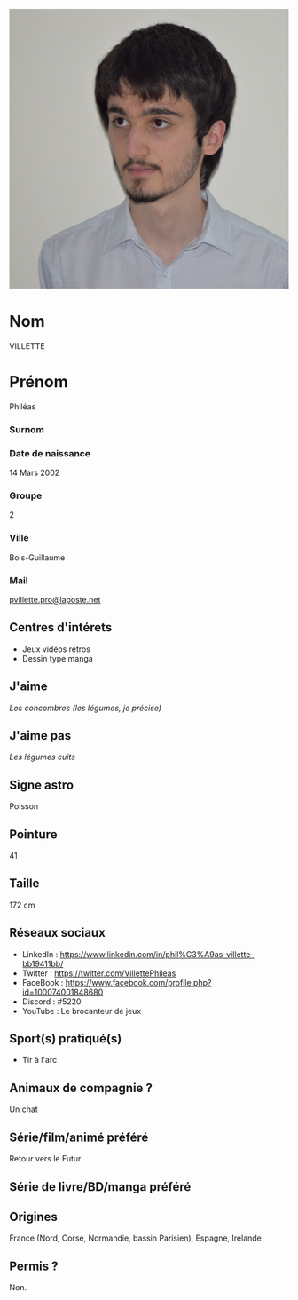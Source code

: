 ![Désolé si ça ne s'affiche pas.](https://raw.githubusercontent.com/PhileasVILLETTE/CV/main/phileas_villette.JPG "This is a sample image.")

# Nom
VILLETTE
# Prénom
Philéas
### Surnom

### Date de naissance
14 Mars 2002
### Groupe
2
### Ville
Bois-Guillaume
### Mail
pvillette.pro@laposte.net
## Centres d'intérets
* Jeux vidéos rétros
* Dessin type manga

## J'aime
 _Les concombres (les légumes, je précise)_
## J'aime pas
 _Les légumes cuits_
## Signe astro
Poisson
## Pointure
41
## Taille
172 cm
## Réseaux sociaux
* LinkedIn : https://www.linkedin.com/in/phil%C3%A9as-villette-bb19411bb/
* Twitter : https://twitter.com/VillettePhileas
* FaceBook : https://www.facebook.com/profile.php?id=100074001848680
* Discord : #5220
* YouTube : Le brocanteur de jeux

## Sport(s) pratiqué(s)
* Tir à l'arc

## Animaux de compagnie ?
Un chat
## Série/film/animé préféré
Retour vers le Futur
## Série de livre/BD/manga préféré

## Origines
France (Nord, Corse, Normandie, bassin Parisien), Espagne, Irelande
## Permis ?
Non.
